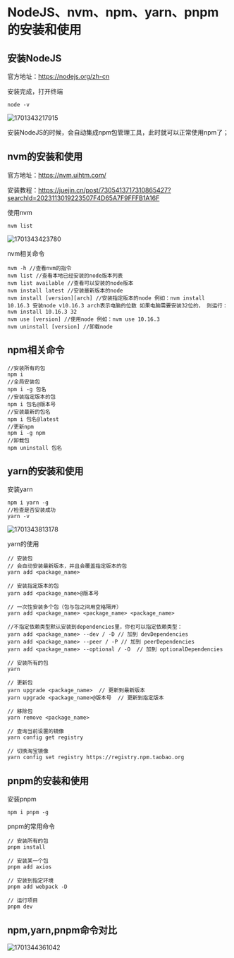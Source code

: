 # NodeJS、nvm、npm、yarn、pnpm的安装和使用

## 安装NodeJS

官方地址：https://nodejs.org/zh-cn

安装完成，打开终端

```
node -v
```

![1701343217915](C:\Users\29006\AppData\Roaming\Typora\typora-user-images\1701343217915.png)

安装NodeJS的时候，会自动集成npm包管理工具，此时就可以正常使用npm了；

## nvm的安装和使用

官方地址：https://nvm.uihtm.com/

安装教程：https://juejin.cn/post/7305413717310865427?searchId=2023113019223507F4D65A7F9FFFB1A16F

使用nvm

```
nvm list
```

![1701343423780](C:\Users\29006\AppData\Roaming\Typora\typora-user-images\1701343423780.png)

nvm相关命令

```
nvm -h //查看nvm的指令
nvm list //查看本地已经安装的node版本列表
nvm list available //查看可以安装的node版本
nvm install latest //安装最新版本的node
nvm install [version][arch] //安装指定版本的node 例如：nvm install 10.16.3 安装node v10.16.3 arch表示电脑的位数 如果电脑需要安装32位的， 则运行：nvm install 10.16.3 32
nvm use [version] //使用node 例如：nvm use 10.16.3
nvm uninstall [version] //卸载node
```

## npm相关命令

```
//安装所有的包
npm i
//全局安装包
npm i -g 包名
//安装指定版本的包
npm i 包名@版本号
//安装最新的包名
npm i 包名@latest
//更新npm
npm i -g npm
//卸载包
npm uninstall 包名
```

## yarn的安装和使用

安装yarn

```
npm i yarn -g
//检查是否安装成功
yarn -v
```

![1701343813178](C:\Users\29006\AppData\Roaming\Typora\typora-user-images\1701343813178.png)

yarn的使用

```
// 安装包
// 会自动安装最新版本，并且会覆盖指定版本的包
yarn add <package_name>

// 安装指定版本的包
yarn add <package_name>@版本号

// 一次性安装多个包（包与包之间用空格隔开）
yarn add <package_name> <package_name> <package_name>

//不指定依赖类型默认安装到dependencies里，你也可以指定依赖类型：
yarn add <package_name> --dev / -D // 加到 devDependencies
yarn add <package_name> --peer / -P // 加到 peerDependencies
yarn add <package_name> --optional / -O  // 加到 optionalDependencies

// 安装所有的包
yarn

// 更新包
yarn upgrade <package_name>  // 更新到最新版本
yarn upgrade <package_name>@版本号  // 更新到指定版本

// 移除包
yarn remove <package_name>

// 查询当前设置的镜像
yarn config get registry

// 切换淘宝镜像
yarn config set registry https://registry.npm.taobao.org
```

## pnpm的安装和使用

安装pnpm

```
npm i pnpm -g
```

pnpm的常用命令

```
// 安装所有的包
pnpm install

// 安装某一个包
pnpm add axios

// 安装到指定环境
pnpm add webpack -D

// 运行项目
pnpm dev
```

## npm,yarn,pnpm命令对比

![1701344361042](C:\Users\29006\AppData\Roaming\Typora\typora-user-images\1701344361042.png)